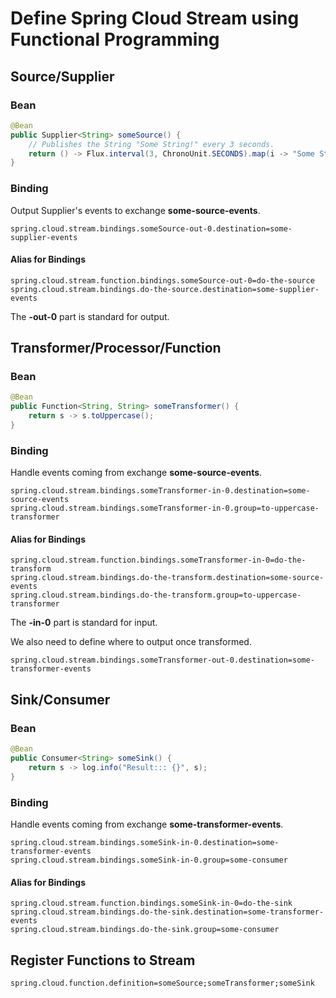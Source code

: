 # Define Spring Cloud Stream using Functional Programming

## Source/Supplier

### Bean

```java
@Bean
public Supplier<String> someSource() {
    // Publishes the String "Some String!" every 3 seconds.
    return () -> Flux.interval(3, ChronoUnit.SECONDS).map(i -> "Some String!");
}
```

### Binding

Output Supplier's events to exchange <b>some-source-events</b>.

```
spring.cloud.stream.bindings.someSource-out-0.destination=some-supplier-events
```

#### Alias for Bindings
```
spring.cloud.stream.function.bindings.someSource-out-0=do-the-source
spring.cloud.stream.bindings.do-the-source.destination=some-supplier-events
```

The <b>-out-0</b> part is standard for output.

## Transformer/Processor/Function

### Bean

```java
@Bean
public Function<String, String> someTransformer() {
    return s -> s.toUppercase();
}
```

### Binding

Handle events coming from exchange <b>some-source-events</b>.

```
spring.cloud.stream.bindings.someTransformer-in-0.destination=some-source-events
spring.cloud.stream.bindings.someTransformer-in-0.group=to-uppercase-transformer
```

#### Alias for Bindings
```
spring.cloud.stream.function.bindings.someTransformer-in-0=do-the-transform
spring.cloud.stream.bindings.do-the-transform.destination=some-source-events
spring.cloud.stream.bindings.do-the-transform.group=to-uppercase-transformer
```

The <b>-in-0</b> part is standard for input.

We also need to define where to output once transformed.

```
spring.cloud.stream.bindings.someTransformer-out-0.destination=some-transformer-events
```

## Sink/Consumer

### Bean

```java
@Bean
public Consumer<String> someSink() {
    return s -> log.info("Result::: {}", s);
}
```

### Binding

Handle events coming from exchange <b>some-transformer-events</b>.

```
spring.cloud.stream.bindings.someSink-in-0.destination=some-transformer-events
spring.cloud.stream.bindings.someSink-in-0.group=some-consumer
```
#### Alias for Bindings
```
spring.cloud.stream.function.bindings.someSink-in-0=do-the-sink
spring.cloud.stream.bindings.do-the-sink.destination=some-transformer-events
spring.cloud.stream.bindings.do-the-sink.group=some-consumer
```

## Register Functions to Stream

```
spring.cloud.function.definition=someSource;someTransformer;someSink
```
